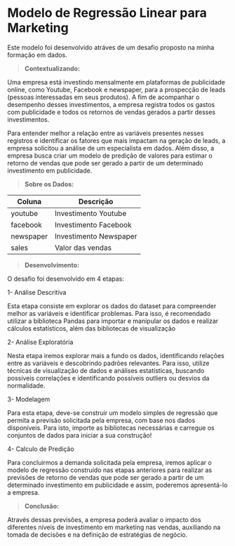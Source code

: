 # Modelo de Regressão Linear para Marketing

Este modelo foi desenvolvido atráves de um desafio proposto na minha formação em dados.

> **Contextualizando:**

Uma empresa está investindo mensalmente em plataformas de publicidade online,
como Youtube, Facebook e newspaper, para a prospecção de leads (pessoas
interessadas em seus produtos). A fim de acompanhar o desempenho desses
investimentos, a empresa registra todos os gastos com publicidade e todos os retornos
de vendas gerados a partir desses investimentos.

Para entender melhor a relação entre as variáveis presentes nesses registros e
identificar os fatores que mais impactam na geração de leads, a empresa solicitou a
análise de um especialista em dados. Além disso, a empresa busca criar um
modelo de predição de valores para estimar o retorno de vendas que pode ser gerado
a partir de um determinado investimento em publicidade.

> **Sobre os Dados:**

| Coluna      | Descrição   | 
|-------------|-------------|
| youtube     | Investimento Youtube   | 
| facebook    | Investimento Facebook  |
| newspaper   | Investimento Newspaper |
| sales       | Valor das vendas       |

> **Desenvolvimento:**

O desafio foi desenvolvido em 4 etapas:

1- Análise Descritiva 
  
  Esta etapa consiste em explorar os dados do dataset para compreender melhor as
variáveis e identificar problemas. Para isso, é recomendado utilizar a biblioteca
Pandas para importar e manipular os dados e realizar cálculos estatísticos, além das
bibliotecas de visualização

2- Análise Exploratória
  
  Nesta etapa iremos explorar mais a fundo os dados, identificando relações entre as
variáveis e descobrindo padrões relevantes. Para isso, utilize técnicas de
visualização de dados e análises estatísticas, buscando possíveis correlações e
identificando possíveis outliers ou desvios da normalidade.

3- Modelagem
  
  Para esta etapa, deve-se construir um modelo simples de regressão que permita a
previsão solicitada pela empresa, com base nos dados disponíveis. Para isto, importe
as bibliotecas necessárias e carregue os conjuntos de dados para iniciar a sua
construção!

4- Calculo de Predição
  
  Para concluirmos a demanda solicitada pela empresa, iremos aplicar o modelo de
regressão construído nas etapas anteriores para realizar as previsões de retorno de
vendas que pode ser gerado a partir de um determinado investimento em publicidade e
assim, poderemos apresentá-lo a empresa.

> **Conclusão:**

Através dessas previsões, a empresa poderá avaliar o impacto dos diferentes níveis de
investimento em marketing nas vendas, auxiliando na tomada de decisões e na
definição de estratégias de negócio.







